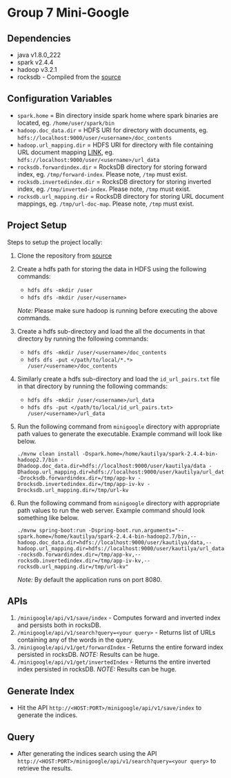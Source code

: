# Group 7 Mini-Google
## Dependencies
* java v1.8.0_222
* spark v2.4.4
* hadoop v3.2.1
* rocksdb - Compiled from the [source](https://github.com/facebook/rocksdb)

 ## Configuration Variables
* `spark.home` = Bin directory inside spark home where spark binaries are located, eg. `/home/user/spark/bin`
* `hadoop.doc_data.dir` =  HDFS URI for directory with documents, eg. `hdfs://localhost:9000/user/<username>/doc_contents`
* `hadoop.url_mapping.dir` = HDFS URI for directory with file containing URL document mapping [LINK](https://github.com/ds-umass/mini-google-group-7/blob/master/id_URL_pairs.txt), eg. `hdfs://localhost:9000/user/<username>/url_data`
* `rocksdb.forwardindex.dir` = RocksDB directory for storing forward index, eg. `/tmp/forward-index`. Please note, `/tmp` must exist.
* `rocksdb.invertedindex.dir` = RocksDB directory for storing inverted index, eg.  `/tmp/inverted-index`. Please note, `/tmp` must exist.
* `rocksdb.url_mapping.dir` = RocksDB directory for storing URL document mappings, eg. `/tmp/url-doc-map`. Please note, `/tmp` must exist.

## Project Setup
Steps to setup the project locally:
1. Clone the repository from [source](https://github.com/ds-umass/mini-google-group-7.git)
2. Create a hdfs path for storing the data in HDFS using the following commands:
    * ``` hdfs dfs -mkdir /user ```
    * ``` hdfs dfs -mkdir /user/<username> ```
        
    *Note:* Please make sure hadoop is running before executing the above commands.   
3. Create a hdfs sub-directory and load the all the documents in that directory by running the following commands:
    * ``` hdfs dfs -mkdir /user/<username>/doc_contents ```
    * ``` hdfs dfs -put </path/to/local/*.*> /user/<username>/doc_contents ```
4. Similarly create a hdfs sub-directory and load the `id_url_pairs.txt` file in that directory by running the following commands:
    * ``` hdfs dfs -mkdir /user/<username>/url_data ```
    * ``` hdfs dfs -put </path/to/local/id_url_pairs.txt> /user/<username>/url_data ```
5. Run the following command from `minigoogle` directory with appropriate path values to generate the executable. Example command will look like below.
    ```shell
    ./mvnw clean install -Dspark.home=/home/kautilya/spark-2.4.4-bin-hadoop2.7/bin -Dhadoop.doc_data.dir=hdfs://localhost:9000/user/kautilya/data -Dhadoop.url_mapping.dir=hdfs://localhost:9000/user/kautilya/url_data -Drocksdb.forwardindex.dir=/tmp/app-kv -Drocksdb.invertedindex.dir=/tmp/app-iv-kv -Drocksdb.url_mapping.dir=/tmp/url-kv
    ```
6. Run the following command from `minigoogle` directory with appropriate path values to run the web server. Example command should look something like below.
    ```shell
   ./mvnw spring-boot:run -Dspring-boot.run.arguments="--spark.home=/home/kautilya/spark-2.4.4-bin-hadoop2.7/bin,--hadoop.doc_data.dir=hdfs://localhost:9000/user/kautilya/data,--hadoop.url_mapping.dir=hdfs://localhost:9000/user/kautilya/url_data,--rocksdb.forwardindex.dir=/tmp/app-kv,--rocksdb.invertedindex.dir=/tmp/app-iv-kv,--rocksdb.url_mapping.dir=/tmp/url-kv"
    ```
   
   *Note:* By default the application runs on port 8080. 

 ## APIs
 1. `/minigoogle/api/v1/save/index` - Computes forward and inverted index and persists both in rocksDB.
 2. `/minigoogle/api/v1/search?query=<your query>` - Returns list of URLs containing any of the words in the query. 
 3. `/minigoogle/api/v1/get/forwardIndex` - Returns the entire forward index persisted in rocksDB. *NOTE:* Results can be huge.
 4. `/minigoogle/api/v1/get/invertedIndex` - Returns the entire inverted index persisted in rocksDB. *NOTE:* Results can be huge.
 
 ## Generate Index
 * Hit the API `http://<HOST:PORT>/minigoogle/api/v1/save/index` to generate the indices.
 
 ## Query
  * After generating the indices search using the API `http://<HOST:PORT>/minigoogle/api/v1/search?query=<your query>` to retrieve the results.
